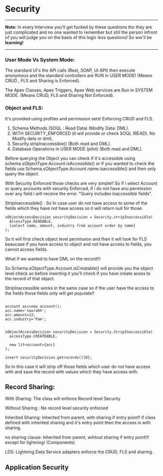 # Security

<hr>

**Note:** In every Interview you'll get fucked by these questions tho they are just complicated and no one wanted to remember but still the person infront of you will judge you on the basis of this logic less questions! So ww'll be **learning!**

<hr>

### User Mode Vs System Mode:

The standard UI's the API calls (Rest, SOAP, UI API) then execute anonymous and the standard controllers are RUN in USER MODE! (Means CRUD , FLS and Sharing is Enforced).

The Apex Classes, Apex Triggers, Apex Web services are Run in SYSTEM MODE. (Means CRUD, FLS and Sharing Not Enforced).


### Object and FLS:

It's provided using profiles and permission sets! Enforcing CRUD and FLS.

1. Schema Methods  (SOQL : Read Data) (Modify Data: DML).
2. WITH SECURITY_ENFORCED (it will provide or check SOQL (READ). No Modify data or dml).
3. Security.stripInaccessible() (Both read and DML).
4. Database Operations in USER MODE (pilot) (Both read and DML).


Before querying the Object you can check if it's accessible using schema.sObjectType.Account.isAccessible() or if you wanted to check the fields use Schema.sObjectType.Account.name.isaccessible() and then only query the object.

With Security Enforced those checks are very simple!! So if i select Account or query accounts with security Enforced, if i do not have anu permission over any field i will receive the error. "Query includes inaccessible fields".

StripInaccessible() : So In case user do not have access to some of the fields which they have not have access so it will return null for those.

``` apex
sObjectAccessDecision securityDecision = Security.stripInaccessible(
  AccessType.READABLE,
  [select name, amount, industry from account order by name]
);
```

So it will first check object level permission and then it will look for FLS beaucase if you have access to object and not have access to fields, you cannot access fields.

What if we wanted to have DML on the record!!!

So Schema.sObjectType.Account.isCreatable() will provide you the object level check so before inserting it you'll check if you have create acess to the record of that object.

StripInaccessible works in the same case so if the user have the access to the fields those fields only will get populate!!

```apex

account acc=new account();
acc.name='saurabh';
acc.amount=12;
acc.industry='Pam';


sObjectAccessDecision securityDecision = Security.StripInaccessible(
  accessType.CREATEABLE,

  new lit<account>{acc}
);

insert securityDecision.getrecords()[0];

```

So In this case it will strip off those fields which user do not have access with and save the record with values which they have access with.


## Record Sharing: 

With Sharing:  The class will enforce Record level Security

Without Sharing : No record level security enforced

Inherited Sharing: Inherited from parent, with sharing if entry point!! if class defined with inherited sharing and it's entry point then the access is with sharing.

no sharing clause: Inherited from parent, wihtout sharing if entry point!!! except for lightning! (Components)

LDS: Lightning Data Service adapters enforce the CRUD, FLS and sharing.

## Application Security


